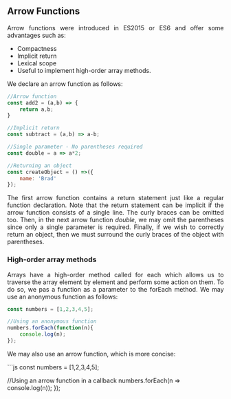 ## Arrow Functions

<p align = "justify">Arrow functions were introduced in ES2015 or ES6 and offer some advantages such as: </p>
<ul>
	<li>Compactness</li>
	<li> Implicit return</li>
	<li> Lexical scope </li>
	<li> Useful to implement high-order array methods. </li>
</ul>
<p align = "justify">We declare an arrow function as follows: </p>

```js
//Arrow function
const add2 = (a,b) => {
	return a,b;
}

//Implicit return
const subtract = (a,b) => a-b; 

//Single parameter - No parentheses required
const double = a => a*2; 

//Returning an object
const createObject = () =>({
	name: 'Brad'
});
```

<p align = "justify">The first arrow function contains a return statement just like a regular function declaration. Note that the return statement can be implicit if the arrow function consists of a single line. The curly braces can be omitted too. Then, in the next arrow function <i>double</i>, we may omit the parentheses since only a single parameter is required. Finally, if we wish to correctly return an object, then we must surround the curly braces of the object with parentheses.</p>

### High-order array methods

<p align = "justify">Arrays have a high-order method called for each which allows us to traverse the array element by element and perform some action on them. To do so, we pas a function as a parameter to the forEach method. We may use an anonymous function as follows: </p>

```js
const numbers = [1,2,3,4,5];

//Using an anonymous function
numbers.forEach(function(n){
	console.log(n);
});
```

<p align = "justify">We may also use an arrow function, which is more concise:  </p>
```js
const numbers = [1,2,3,4,5];

//Using an arrow function in a callback
numbers.forEach(n => console.log(n));
});
```